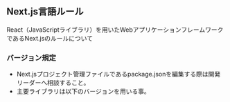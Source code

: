 ## Next.js言語ルール

React（JavaScriptライブラリ）を用いたWebアプリケーションフレームワークであるNext.jsのルールについて

### バージョン規定

* Next.jsプロジェクト管理ファイルであるpackage.jsonを編集する際は開発リーダーへ相談すること。
* 主要ライブラリは以下のバージョンを用いる事。